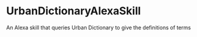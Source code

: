 # UrbanDictionaryAlexaSkill
An Alexa skill that queries Urban Dictionary to give the definitions of terms
